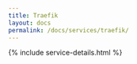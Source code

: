 ```yaml
---
title: Traefik
layout: docs
permalink: /docs/services/traefik/
---
```


{% include service-details.html %}
